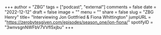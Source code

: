 
+++
author = "ZBG"
tags = ["podcast", "external"]
comments = false
date = "2022-12-12"
draft = false
image = ""
menu = ""
share = false
slug = "ZBG Henry"
title= "Interviewing Jon Gottfried & Fiona Whittington"
jumpURL = "https://zerobytesgiven.com/episodes/season_one/jon-fiona/"
spotifyID = "3wnvsgnNWFbV7VVfl5xjbu"
+++
